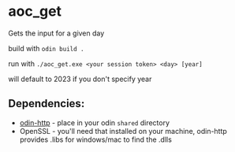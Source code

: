 # aoc_get
Gets the input for a given day

build with `odin build .`

run with `./aoc_get.exe <your session token> <day> [year]`

will default to 2023 if you don't specify year

## Dependencies:
* [odin-http](https://github.com/laytan/odin-http) - place in your odin `shared` directory
* OpenSSL - you'll need that installed on your machine, odin-http provides .libs for windows/mac to find the .dlls
